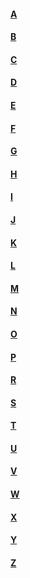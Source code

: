 #### [A](A.md)
#### [B](B.md)
#### [C](C.md)
#### [D](D.md)
#### [E](E.md)
#### [F](F.md)
#### [G](G.md)
#### [H](H.md)
#### [I](I.md)
#### [J](J.md)
#### [K](K.md)
#### [L](L.md)
#### [M](M.md)
#### [N](N.md)
#### [O](O.md)
#### [P](P.md)
#### [R](R.md)
#### [S](S.md)
#### [T](T.md)
#### [U](U.md)
#### [V](V.md)
#### [W](W.md)
#### [X](X.md)
#### [Y](Y.md)
#### [Z](Z.md)
